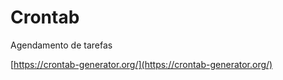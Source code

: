 # Crontab

Agendamento de tarefas

[https://crontab-generator.org/](https://crontab-generator.org/)


